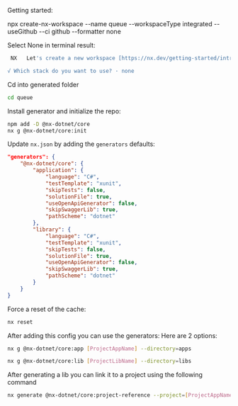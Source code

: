 Getting started:

npx create-nx-workspace --name queue --workspaceType integrated --useGithub --ci github --formatter none

Select None in terminal result:
```bash
 NX   Let's create a new workspace [https://nx.dev/getting-started/intro]

√ Which stack do you want to use? · none
```

Cd into generated folder
```bash
cd queue
```

Install generator and initialize the repo:
```bash
npm add -D @nx-dotnet/core
nx g @nx-dotnet/core:init

```

Update `nx.json` by adding the `generators` defaults:
```json
"generators": {
    "@nx-dotnet/core": {
        "application": {
            "language": "C#",
            "testTemplate": "xunit",
            "skipTests": false,
            "solutionFile": true,
            "useOpenApiGenerator": false,
            "skipSwaggerLib": true,
            "pathScheme": "dotnet"
        },
        "library": {
            "language": "C#",
            "testTemplate": "xunit",
            "skipTests": false,
            "solutionFile": true,
            "useOpenApiGenerator": false,
            "skipSwaggerLib": true,
            "pathScheme": "dotnet"
        }
    }
}
```

Force a reset of the cache:
```bash
nx reset
```

After adding this config you can use the generators:
Here are 2 options:
```bash
nx g @nx-dotnet/core:app [ProjectAppName] --directory=apps 
```
```bash
nx g @nx-dotnet/core:lib [ProjectLibName] --directory=libs
```

After generating a lib you can link it to a project using the following command
```bash
nx generate @nx-dotnet/core:project-reference --project=[ProjectAppName] --reference=[ProjectLibName]
```
